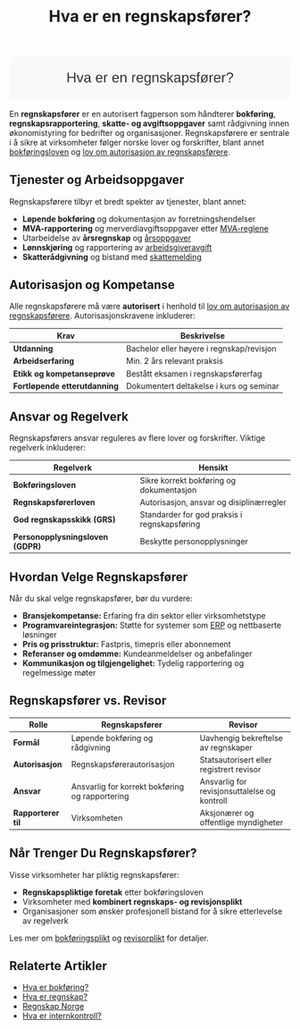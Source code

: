 ﻿---
title: "Hva er en regnskapsfører?"
seoTitle: "Hva er en regnskapsfører?"
description: '![Hva er en regnskapsfører?](hva-er-en-regnskapsforer-image.svg)'
---

![Hva er en regnskapsfører?](hva-er-en-regnskapsforer-image.svg)

En **regnskapsfører** er en autorisert fagperson som håndterer **bokføring**, **regnskapsrapportering**, **skatte- og avgiftsoppgaver** samt rådgivning innen økonomistyring for bedrifter og organisasjoner. Regnskapsførere er sentrale i å sikre at virksomheter følger norske lover og forskrifter, blant annet [bokføringsloven](/blogs/regnskap/hva-er-bokforingsloven "Hva er Bokføringsloven? Komplett Guide til Norsk Bokføringslovgivning") og [lov om autorisasjon av regnskapsførere](/blogs/regnskap/lov-om-autorisasjon-av-regnskapsforere "Lov om autorisasjon av regnskapsførere").

## Tjenester og Arbeidsoppgaver

Regnskapsførere tilbyr et bredt spekter av tjenester, blant annet:

* **Løpende bokføring** og dokumentasjon av forretningshendelser
* **MVA-rapportering** og merverdiavgiftsoppgaver etter [MVA-reglene](/blogs/regnskap/hva-er-moms-mva "Hva er Moms (MVA)? Veiledning til Merverdiavgift i Norge")
* Utarbeidelse av **årsregnskap** og [årsoppgaver](/blogs/regnskap/hva-er-aarsoppgave "Hva er Årsoppgave? Guide til Regnskapsavslutning")
* **Lønnskjøring** og rapportering av [arbeidsgiveravgift](/blogs/regnskap/hva-er-arbeidsgiveravgift "Hva er Arbeidsgiveravgift? Komplett Guide til Norske Avgifter")
* **Skatterådgivning** og bistand med [skattemelding](/blogs/regnskap/skattemelding "Skattemelding: Frister og Krav for Norske Bedrifter")

## Autorisasjon og Kompetanse

Alle regnskapsførere må være **autorisert** i henhold til [lov om autorisasjon av regnskapsførere](/blogs/regnskap/lov-om-autorisasjon-av-regnskapsforere "Lov om autorisasjon av regnskapsførere"). Autorisasjonskravene inkluderer:

| Krav                       | Beskrivelse                             |
|----------------------------|-----------------------------------------|
| **Utdanning**              | Bachelor eller høyere i regnskap/revisjon |
| **Arbeidserfaring**        | Min. 2 års relevant praksis             |
| **Etikk og kompetanseprøve** | Bestått eksamen i regnskapsførerfag      |
| **Fortløpende etterutdanning** | Dokumentert deltakelse i kurs og seminar |

## Ansvar og Regelverk

Regnskapsførers ansvar reguleres av flere lover og forskrifter. Viktige regelverk inkluderer:

| Regelverk                        | Hensikt                                 |
|----------------------------------|-----------------------------------------|
| **Bokføringsloven**              | Sikre korrekt bokføring og dokumentasjon |
| **Regnskapsførerloven**          | Autorisasjon, ansvar og disiplinærregler |
| **God regnskapsskikk (GRS)**     | Standarder for god praksis i regnskapsføring |
| **Personopplysningsloven (GDPR)**| Beskytte personopplysninger             |

## Hvordan Velge Regnskapsfører

Når du skal velge regnskapsfører, bør du vurdere:

* **Bransjekompetanse:** Erfaring fra din sektor eller virksomhetstype
* **Programvareintegrasjon:** Støtte for systemer som [ERP](/blogs/regnskap/hva-er-erp-system "Hva er ERP-system? Komplett Guide til ERP i Norske Bedrifter") og nettbaserte løsninger
* **Pris og prisstruktur:** Fastpris, timepris eller abonnement
* **Referanser og omdømme:** Kundeanmeldelser og anbefalinger
* **Kommunikasjon og tilgjengelighet:** Tydelig rapportering og regelmessige møter

## Regnskapsfører vs. Revisor

| Rolle                  | Regnskapsfører                             | Revisor                                     |
|------------------------|--------------------------------------------|----------------------------------------------|
| **Formål**             | Løpende bokføring og rådgivning            | Uavhengig bekreftelse av regnskaper          |
| **Autorisasjon**       | Regnskapsførerautorisasjon                | Statsautorisert eller registrert revisor     |
| **Ansvar**             | Ansvarlig for korrekt bokføring og rapportering | Ansvarlig for revisjonsuttalelse og kontroll |
| **Rapporterer til**    | Virksomheten                               | Aksjonærer og offentlige myndigheter         |

## Når Trenger Du Regnskapsfører?

Visse virksomheter har pliktig regnskapsfører:

* **Regnskapspliktige foretak** etter bokføringsloven
* Virksomheter med **kombinert regnskaps- og revisjonsplikt**
* Organisasjoner som ønsker profesjonell bistand for å sikre etterlevelse av regelverk

Les mer om [bokføringsplikt](/blogs/regnskap/hva-er-bokforingsplikt "Hva er Bokføringsplikt?") og [revisorplikt](/blogs/regnskap/hva-er-revisor "Hva er Revisor? Guide til Revisjonsplikt") for detaljer.

## Relaterte Artikler

* [Hva er bokføring?](/blogs/regnskap/hva-er-bokforing "Hva er Bokføring? Grunnleggende Prinsipper og Prosesser")
* [Hva er regnskap?](/blogs/regnskap/hva-er-regnskap "Hva er Regnskap? En komplett guide")
* [Regnskap Norge](/blogs/regnskap/regnskap-norge "Regnskap Norge “ Bransjeorganisasjon for Regnskapsførere og Regnskapsbyråer")
* [Hva er internkontroll?](/blogs/regnskap/hva-er-internkontroll "Hva er Internkontroll? Systemer og Prosesser for Risikostyring")










